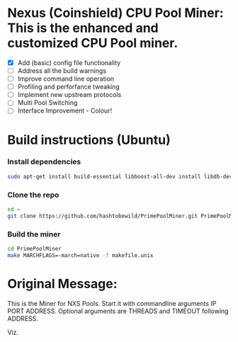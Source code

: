 # Nexus (Coinshield) CPU Pool Miner: This is the enhanced and customized CPU Pool miner.

- [x] Add (basic) config file functionality
- [ ] Address all the build warnings
- [ ] Improve command line operation
- [ ] Profiling and perforfance tweaking
- [ ] Implement new upstream protocols
- [ ] Multi Pool Switching
- [ ] Interface Improvement - Colour!

# Build instructions (Ubuntu)
### Install dependencies

```sh
sudo apt-get install build-essential libboost-all-dev install libdb-dev libdb++-dev libssl-dev libminiupnpc-dev libqrencode-dev qt4-qmake libqt4-dev libgmp3-dev
```

### Clone the repo

```sh
cd ~
git clone https://github.com/hashtobewild/PrimePoolMiner.git PrimePoolMiner
```

### Build the miner

```sh
cd PrimePoolMiner
make MARCHFLAGS=-march=native -f makefile.unix
```

# Original Message: 

This is the Miner for NXS Pools. Start it with commandline arguments IP PORT ADDRESS. Optional arguments are THREADS and TIMEOUT following ADDRESS.

Viz.
